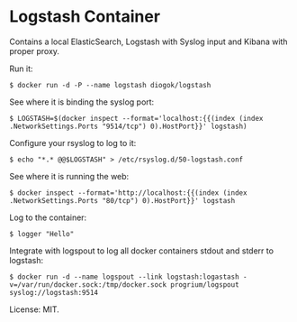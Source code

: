 # Logstash Container

Contains a local ElasticSearch, Logstash with Syslog input and Kibana with proper proxy.

Run it:

    $ docker run -d -P --name logstash diogok/logstash

See where it is binding the syslog port:

    $ LOGSTASH=$(docker inspect --format='localhost:{{(index (index .NetworkSettings.Ports "9514/tcp") 0).HostPort}}' logstash)

Configure your rsyslog to log to it:

    $ echo "*.* @@$LOGSTASH" > /etc/rsyslog.d/50-logstash.conf

See where it is running the web:

    $ docker inspect --format='http://localhost:{{(index (index .NetworkSettings.Ports "80/tcp") 0).HostPort}}' logstash
  
Log to the container:

    $ logger "Hello"

Integrate with logspout to log all docker containers stdout and stderr to logstash:

    $ docker run -d --name logspout --link logstash:logastash -v=/var/run/docker.sock:/tmp/docker.sock progrium/logspout syslog://logstash:9514

License: MIT.

